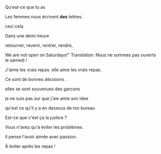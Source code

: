 Qu'est-ce que tu as

Les femmes nous écrivent **des** lettres.

ceci cela 

Dans une demi-heure
 
 
 retourner, revenir, rentrer, rendre,

We are not open on Saturdays!"
Translation: Nous ne sommes pas ouverts le samedi !

J'aime les vrais repas.
elle aime les vrais repas.

Ce sont de bonnes décisions .

elles se sont souvenues des garcons

je ne suis pas sur que j'aie amie son idee

qu'est ce qu'il y a en dessous de ton bureau


Est-ce que c'est ça la justice ?

Vous n'avez qu'à éviter les problèmes.

Il pense l'avoir aimée avec passion.

À éviter après les repas !
